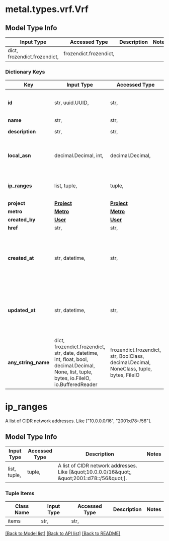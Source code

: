 # metal.types.vrf.Vrf

## Model Type Info
Input Type | Accessed Type | Description | Notes
------------ | ------------- | ------------- | -------------
dict, frozendict.frozendict,  | frozendict.frozendict,  |  | 

### Dictionary Keys
Key | Input Type | Accessed Type | Description | Notes
------------ | ------------- | ------------- | ------------- | -------------
**id** | str, uuid.UUID,  | str,  |  | [optional] value must be a uuid
**name** | str,  | str,  |  | [optional] 
**description** | str,  | str,  | Optional field that can be set to describe the VRF | [optional] 
**local_asn** | decimal.Decimal, int,  | decimal.Decimal,  | A 4-byte ASN associated with the VRF. | [optional] value must be a 32 bit integer
**[ip_ranges](#ip_ranges)** | list, tuple,  | tuple,  | A list of CIDR network addresses. Like [\&quot;10.0.0.0/16\&quot;, \&quot;2001:d78::/56\&quot;]. | [optional] 
**project** | [**Project**](Project.md) | [**Project**](Project.md) |  | [optional] 
**metro** | [**Metro**](Metro.md) | [**Metro**](Metro.md) |  | [optional] 
**created_by** | [**User**](User.md) | [**User**](User.md) |  | [optional] 
**href** | str,  | str,  |  | [optional] 
**created_at** | str, datetime,  | str,  |  | [optional] value must conform to RFC-3339 date-time
**updated_at** | str, datetime,  | str,  |  | [optional] value must conform to RFC-3339 date-time
**any_string_name** | dict, frozendict.frozendict, str, date, datetime, int, float, bool, decimal.Decimal, None, list, tuple, bytes, io.FileIO, io.BufferedReader | frozendict.frozendict, str, BoolClass, decimal.Decimal, NoneClass, tuple, bytes, FileIO | any string name can be used but the value must be the correct type | [optional]

# ip_ranges

A list of CIDR network addresses. Like [\"10.0.0.0/16\", \"2001:d78::/56\"].

## Model Type Info
Input Type | Accessed Type | Description | Notes
------------ | ------------- | ------------- | -------------
list, tuple,  | tuple,  | A list of CIDR network addresses. Like [\&quot;10.0.0.0/16\&quot;, \&quot;2001:d78::/56\&quot;]. | 

### Tuple Items
Class Name | Input Type | Accessed Type | Description | Notes
------------- | ------------- | ------------- | ------------- | -------------
items | str,  | str,  |  | 

[[Back to Model list]](../../README.md#documentation-for-models) [[Back to API list]](../../README.md#documentation-for-api-endpoints) [[Back to README]](../../README.md)

